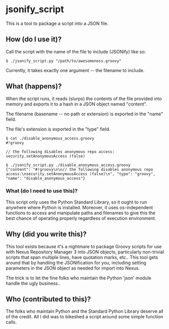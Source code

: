 # jsonify\_script

This is a tool to package a script into a JSON file.

## How (do I use it)?

Call the script with the name of the file to include (JSONify) like so:

```
$ ./jsonify_script.py "/path/to/awesomeness.groovy"
```

Currently, it takes exactly one argument -- the filename to include.

## What (happens)?

When the script runs, it reads (slurps) the contents of the file
provided into memory and exports it to a hash in a JSON object
named "content".

The filename (basename -- no path or extension) is exported in
the "name" field.

The file's extension is exported in the "type" field.


```
$ cat ./disable_anonymous_access.groovy
#!groovy

// the following disables anonymous repo access:
security.setAnonymousAccess (false)

$ ./jsonify_script.py ./disable_anonymous_access.groovy
{"content": "#!groovy\n\n// the following disables anonymous repo access:\nsecurity.setAnonymousAccess (false)\n", "type": "groovy", "name": "disable_anonymous_access"}

```

### What (do I need to use this)?

This script only uses the Python Standard Library, so it ought to run
anywhere where Python is installed.  Moreover, it uses os-independent
functions to access and manipulate paths and filenames to give this
the best chance of operating properly regardless of execution
environment.

## Why (did you write this)?

This tool exists because it's a nightmare to package Groovy scripts for use
with Nexus Repository Manager 3 into JSON objects, particularly non-trivial
scripts that span multiple lines, have quotation marks, etc..  This tool
gets around that by handling the JSONification for you, including setting
parameters in the JSON object as needed for import into Nexus.

The trick is to let the fine folks who maintain the Python 'json' module
handle the ugly business..

## Who (contributed to this)?

The folks who maintain Python and the Standard Python Library deserve
all of the credit.  All I did was to bikeshed a script around some
simple function calls.

